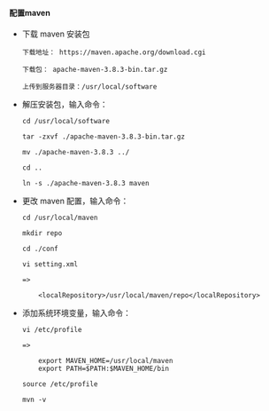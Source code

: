 
#### 配置maven

  * 下载 maven 安装包

        下载地址： https://maven.apache.org/download.cgi

        下载包： apache-maven-3.8.3-bin.tar.gz

        上传到服务器目录：/usr/local/software

  * 解压安装包，输入命令：

        cd /usr/local/software

        tar -zxvf ./apache-maven-3.8.3-bin.tar.gz

        mv ./apache-maven-3.8.3 ../

        cd ..

        ln -s ./apache-maven-3.8.3 maven

  * 更改 maven 配置，输入命令：

        cd /usr/local/maven

        mkdir repo

        cd ./conf

        vi setting.xml

        =>

            <localRepository>/usr/local/maven/repo</localRepository>

  * 添加系统环境变量，输入命令：

        vi /etc/profile

        =>

            export MAVEN_HOME=/usr/local/maven
            export PATH=$PATH:$MAVEN_HOME/bin

        source /etc/profile

        mvn -v
